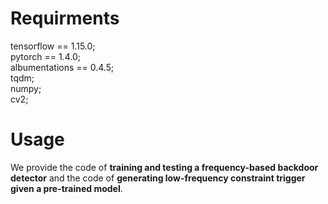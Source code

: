 # Requirments
tensorflow == 1.15.0;<br> 
pytorch == 1.4.0;<br>
albumentations == 0.4.5;<br>
tqdm;<br>
numpy;<br>
cv2;<br>

# Usage
We provide the code of **training and testing a frequency-based backdoor detector** and the code of **generating low-frequency constraint trigger given a pre-trained model**.
